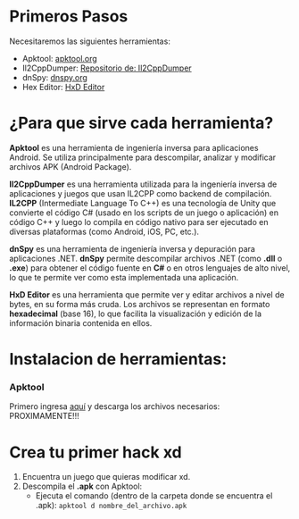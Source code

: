 # Primeros Pasos

 Necesitaremos las siguientes herramientas:

 - Apktool: [apktool.org](https://apktool.org/)
 - Il2CppDumper: [Repositorio de: Il2CppDumper](https://github.com/Perfare/Il2CppDumper)
 - dnSpy: [dnspy.org](https://dnspy.org/)
 - Hex Editor: [HxD Editor](https://mh-nexus.de/en/downloads.php?product=HxD20)

# ¿Para que sirve cada herramienta?

**Apktool** es una herramienta de ingeniería inversa para aplicaciones Android. Se utiliza principalmente para descompilar, analizar y modificar archivos APK (Android Package).

**Il2CppDumper** es una herramienta utilizada para la ingeniería inversa de aplicaciones y juegos que usan IL2CPP como backend de compilación. **IL2CPP** (Intermediate Language To C++) es una tecnología de Unity que convierte el código C# (usado en los scripts de un juego o aplicación) en código C++ y luego lo compila en código nativo para ser ejecutado en diversas plataformas (como Android, iOS, PC, etc.).

**dnSpy** es una herramienta de ingeniería inversa y depuración para aplicaciones .NET. **dnSpy** permite descompilar archivos .NET (como **.dll** o **.exe**) para obtener el código fuente en **C#** o en otros lenguajes de alto nivel, lo que te permite ver como esta implementada una aplicación.

**HxD Editor** es una herramienta que permite ver y editar archivos a nivel de bytes, en su forma más cruda. Los archivos se representan en formato **hexadecimal** (base 16), lo que facilita la visualización y edición de la información binaria contenida en ellos.

# Instalacion de herramientas:

### Apktool
Primero ingresa [aquí](https://apktool.org/docs/install) y descarga los archivos necesarios:
PROXIMAMENTE!!!

# Crea tu primer hack xd

 1. Encuentra un juego que quieras modificar xd.
 2. Descompila el **.apk** con Apktool:
    * Ejecuta el comando (dentro de la carpeta donde se encuentra el .apk):
    ``apktool d nombre_del_archivo.apk``
